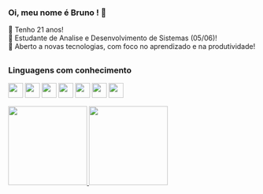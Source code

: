 ### Oi, meu nome é Bruno ! 👋
:date: Tenho 21 anos! <br>
:green_book: Estudante de Analise e Desenvolvimento de Sistemas (05/06)!<br>
📖 Aberto a novas tecnologias, com foco no aprendizado e na produtividade!

  ##
### Linguagens com conhecimento
<div>
 <img align="center" height="30" weight="50" src="https://img.shields.io/badge/JavaScript-F7DF1E?style=for-the-badge&logo=javascript&logoColor=black" />
 <img align="center" height="30" weight="50" src="https://img.shields.io/badge/CSS3-1572B6?style=for-the-badge&logo=css3&logoColor=white" />
 <img align="center" height="30" weight="40" src="https://img.shields.io/badge/HTML5-E34F26?style=for-the-badge&logo=html5&logoColor=white" />
 <img align="center" height="30" weight="40" src="https://img.shields.io/badge/React-20232A?style=for-the-badge&logo=react&logoColor=61DAFB" />
 <img align="center" height="30" weight="40" src="https://img.shields.io/badge/React_Native-20232A?style=for-the-badge&logo=react&logoColor=61DAFB" />
 <img align="center" height="30" weight="40" src="https://img.shields.io/badge/Java-ED8B00?style=for-the-badge&logo=java&logoColor=white" />
 <img align="center" height="30" weight="40" src="https://img.shields.io/badge/Flutter-02569B?style=for-the-badge&logo=flutter&logoColor=white" />
  
  </div>

  <br>

  <div>
      <a href="https://github.com/BrunoRabbit">
      <img height="160em" src="https://github-readme-stats.vercel.app/api?username=BrunoRabbit&theme=dark&show_icons=true" />
      <img height="160em" src="https://github-readme-stats.vercel.app/api/top-langs/?username=BrunoRabbit&layout=compact&theme=dark" />
  </div>

